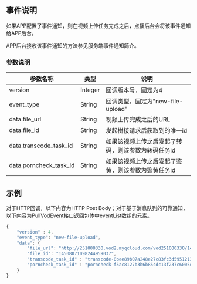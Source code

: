 ## 事件说明
如果APP配置了事件通知，则在视频上传任务完成之后，点播后台会将该事件通知给APP后台。

APP后台接收该事件通知的方法参见服务端事件通知简介。

### 参数说明
| 参数名称 | 类型 | 说明 |
|---------|---------|---------|
| version | Integer | 回调版本号，固定为4 |
| event_type | String | 回调类型，固定为"new-file-upload" |
| data.file_url | String | 视频上传完成之后的URL  |
| data.file_id | String | 发起拼接请求后获取到的唯一id |
| data.transcode_task_id | String | 如果该视频上传之后发起了转码，则该参数为转码任务id |
| data.porncheck_task_id | String | 如果该视频上传之后发起了鉴黄，则该参数为鉴黄任务id |

## 示例
对于HTTP回调，以下内容为HTTP Post Body；对于基于消息队列的可靠通知，以下内容为PullVodEvent接口返回包体中eventList数组的元素。

```javascript
{
    "version" : 4,
    "event_type": "new-file-upload",
    "data": {
        "file_url": "http://251000330.vod2.myqcloud.com/vod251000330/14508071098244959037/f0.flv",
        "file_id": "14508071098244959037",
        "transcode_task_id" : "transcode-0bee89b07a248e27c83fc3d5951213c1",
        "porncheck_task_id" : "porncheck-f5ac8127b3b6b85cdc13f237c6005d80"
    }
}
```






